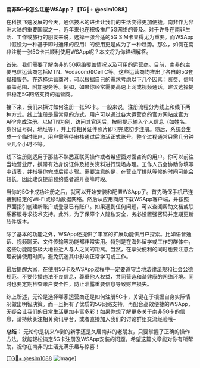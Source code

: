 **南非5G卡怎么注册WSApp？【TG💪+ @esim1088】**

在科技飞速发展的今天，通信技术的进步让我们的生活变得更加便捷。南非作为非洲大陆的重要国家之一，近年来也在积极推广5G网络的普及。对于许多在南非生活、工作或旅行的朋友来说，选择一张合适的5G SIM卡显得尤为重要。而WSApp（假设为一种基于即时通讯的应用）的使用更是成为了一种趋势。那么，如何在南非注册一张5G卡并顺利使用WSApp呢？本文将为你详细解答。

首先，我们需要了解南非的5G网络覆盖情况以及可用的运营商。目前，南非的主要电信运营商包括MTN、Vodacom和Cell C等。这些运营商均推出了各自的5G套餐和服务。在选择运营商时，可以根据自己的需求考虑以下几个因素：资费、信号覆盖范围、附加服务等。例如，如果你经常需要高速上网或视频通话，建议选择提供稳定5G网络支持的运营商。

接下来，我们来探讨如何注册一张5G卡。一般来说，注册流程分为线上和线下两种方式。线上注册是最常见的方式，用户可以通过各大运营商的官方网站或官方APP完成注册。以MTN为例，访问其官网后，按照提示输入个人信息（如姓名、身份证号码、地址等），并上传相关证件照片即可完成初步注册。随后，系统会生成一个临时账户，用户需等待审核通过后激活正式账号。整个过程通常只需几分钟至几个小时不等。

线下注册则适用于那些不熟悉互联网操作或者希望面对面咨询的用户。你可以前往当地营业厅，携带有效身份证件及相关资料进行现场办理。工作人员会协助你填写申请表，并指导你完成后续步骤。需要注意的是，在营业厅排队等候的时间可能会较长，因此建议提前预约或者避开高峰时段。

当你的5G卡成功注册之后，就可以开始安装和配置WSApp了。首先确保手机已连接到稳定的Wi-Fi或移动数据网络。然后从应用商店下载WSApp客户端，并按照界面指引创建新账户或登录已有账户。如果遇到任何问题，可以查阅帮助文档或联系客服寻求技术支持。此外，为了保障个人隐私安全，务必设置强密码并定期更新软件版本。

除了基本的功能之外，WSApp还提供了丰富的扩展功能供用户探索。比如语音通话、视频聊天、文件传输等功能都非常实用。特别是在海外留学或工作的群体中，这些功能能够极大地拉近人与人之间的距离。当然，在享受便利的同时也要注意合理安排使用时间，避免沉迷其中影响正常学习或工作。

最后提醒大家，在使用5G卡及WSApp过程中一定要遵守当地法律法规和社会公德规范。不要传播违法不良信息，尊重他人权益，共同营造和谐健康的网络环境。同时也要定期检查账户安全性，防止泄露重要信息导致财产损失。

综上所述，无论是选择哪家运营商还是如何注册5G卡，关键在于根据自身实际情况做出明智决策。而一旦拥有了优质的5G网络支持，再配合高效便捷的WSApp，无疑会让我们的日常生活更加丰富多彩！如果你想了解更多关于南非5G卡的信息，请持续关注相关资讯平台，或者直接加入我们的讨论群组交流经验哦~

**总结：**
无论你是初来乍到的新手还是久居南非的老朋友，只要掌握了正确的操作方法，就能轻松搞定5G卡注册及WSApp安装的问题。希望这篇文章能对你有所帮助，祝你在南非的生活充满乐趣与惊喜！

[[TG💪+ @esim1088](https://t.me/s/esim1088) ![Image](https://i.postimg.cc/4NQfJmqS/Snipaste-2025-05-13-00-14-12.png)]